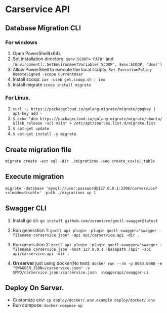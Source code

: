 # Carservice API

## Database Migration CLI
### For windows
1. Open PowerShell(x64).
2. Set installation directory: ```$env:SCOOP='PATH'``` and ```[Environment]::SetEnvironmentVariable('SCOOP', $env:SCOOP, 'User')```
3. Allow PowerShell to execute the local scripts: ```Set-ExecutionPolicy RemoteSigned -scope CurrentUser```
4. Install scoop: ```iwr -useb get.scoop.sh | iex```
5. Install migrate ```scoop install migrate```

### For Linux.
1. ```curl -L https://packagecloud.io/golang-migrate/migrate/gpgkey | apt-key add -```
2. ```$ echo "deb https://packagecloud.io/golang-migrate/migrate/ubuntu/ $(lsb_release -sc) main" > /etc/apt/sources.list.d/migrate.list```
3. ```$ apt-get update```
4. ```$ apt-get install -y migrate```

## Create migration file
```migrate create -ext sql -dir ./migrations -seq create_xxx(s)_table```
## Execute migration
```migrate -database 'mysql://user:password@127.0.0.1:3306/carservice?sslmode=disable' -path ./migrations up 1```

## Swagger CLI
1. Install go cli: ```go install github.com/zeromicro/goctl-swagger@latest```

2. Run generation 1: ```goctl api plugin -plugin goctl-swagger="swagger -filename carservice.json" -api api/carservice.api -dir .```

3. Run generation 2: ```goctl api plugin -plugin goctl-swagger="swagger -filename carservice.json -host 127.0.0.1 -basepath /api" -api api/carservice.api -dir .```

4. **On server** just using docker(No test): ```docker run --rm -p 8083:8080 -e "SWAGGER_JSON=/carservice.json" -v $PWD/carservice.json:/carservice.json  swaggerapi/swagger-ui```

## Deploy On Server.
- Customize env: ```cp deploy/docker/.env.example deploy/docker/.env```
- Run compose: ```docker-compose up```